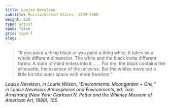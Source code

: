 ```yaml
---
title: Louise Nevelson
subtitle: Russia/United States, 1899–1988
weight: 520
type: artist
epub: false
grid: type-f
slug: .
---
```


>“If you paint a thing black or you paint a thing white, it takes on a whole different dimension. The white and the black invite different forms. A state of mind enters into it. . . . For me, the black contains the silhouette, the essence of the universe. But the whites move out a little bit into outer space with more freedom.”

<cite>Louise Nevelson, in Laurie Wilson, “Environments: *Moongarden + One*,” in *Louise Nevelson: Atmospheres and Environments, ed.* Tom Armstrong (New York: Clarkson N. Potter and the Whitney Museum of American Art, 1980), 105.</cite>
